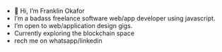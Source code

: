 - 👋 Hi, I’m Franklin Okafor
-  I’m a badass freelance software web/app developer using javascript.
- I’m open to web/application design gigs.
-  Currently exploring the blockchain space
- rech me on whatsapp/linkedin

<!---
punisher-da/punisher-da is a ✨ special ✨ repository because its `README.md` (this file) appears on your GitHub profile.
You can click the Preview link to take a look at your changes.
--->
